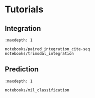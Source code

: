 # Tutorials

## Integration

```{toctree}
:maxdepth: 1

notebooks/paired_integration_cite-seq
notebooks/trimodal_integration
```

## Prediction

```{toctree}
:maxdepth: 1

notebooks/mil_classification
```
